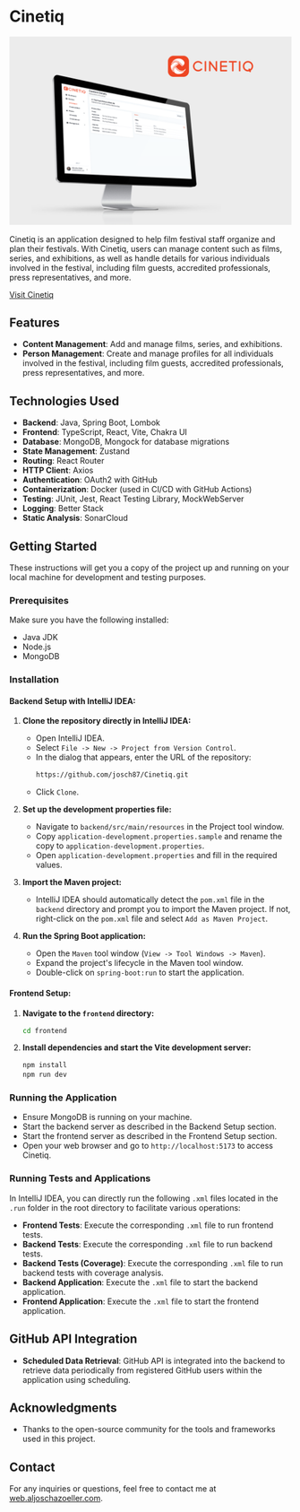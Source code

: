 # Cinetiq

![Mockup of Cinetiq](/.github/images/cinetiq-mockup_release1.0.0.png)

Cinetiq is an application designed to help film festival staff organize and plan their festivals. With Cinetiq, users can manage content such as films, series, and exhibitions, as well as handle details for various individuals involved in the festival, including film guests, accredited professionals, press representatives, and more.

[Visit Cinetiq](https://app.cinetiq.aljoschazoeller.com/)

## Features

- **Content Management**: Add and manage films, series, and exhibitions.
- **Person Management**: Create and manage profiles for all individuals involved in the festival, including film guests, accredited professionals, press representatives, and more.

## Technologies Used

- **Backend**: Java, Spring Boot, Lombok
- **Frontend**: TypeScript, React, Vite, Chakra UI
- **Database**: MongoDB, Mongock for database migrations
- **State Management**: Zustand
- **Routing**: React Router
- **HTTP Client**: Axios
- **Authentication**: OAuth2 with GitHub
- **Containerization**: Docker (used in CI/CD with GitHub Actions)
- **Testing**: JUnit, Jest, React Testing Library, MockWebServer
- **Logging**: Better Stack
- **Static Analysis**: SonarCloud

## Getting Started

These instructions will get you a copy of the project up and running on your local machine for development and testing purposes.

### Prerequisites

Make sure you have the following installed:

- Java JDK
- Node.js
- MongoDB

### Installation
#### Backend Setup with IntelliJ IDEA:

1. **Clone the repository directly in IntelliJ IDEA:**
   - Open IntelliJ IDEA.
   - Select `File -> New -> Project from Version Control`.
   - In the dialog that appears, enter the URL of the repository:
     ```bash
     https://github.com/josch87/Cinetiq.git
     ```
   - Click `Clone`.

2. **Set up the development properties file:**
   - Navigate to `backend/src/main/resources` in the Project tool window.
   - Copy `application-development.properties.sample` and rename the copy to `application-development.properties`.
   - Open `application-development.properties` and fill in the required values.

3. **Import the Maven project:**
   - IntelliJ IDEA should automatically detect the `pom.xml` file in the `backend` directory and prompt you to import the Maven project. If not, right-click on the `pom.xml` file and select `Add as Maven Project`.

4. **Run the Spring Boot application:**
   - Open the `Maven` tool window (`View -> Tool Windows -> Maven`).
   - Expand the project's lifecycle in the Maven tool window.
   - Double-click on `spring-boot:run` to start the application.

#### Frontend Setup:

1. **Navigate to the `frontend` directory:**
    ```bash
    cd frontend
    ```
2. **Install dependencies and start the Vite development server:**
    ```bash
    npm install
    npm run dev
    ```

### Running the Application

- Ensure MongoDB is running on your machine.
- Start the backend server as described in the Backend Setup section.
- Start the frontend server as described in the Frontend Setup section.
- Open your web browser and go to `http://localhost:5173` to access Cinetiq.

### Running Tests and Applications

In IntelliJ IDEA, you can directly run the following `.xml` files located in the `.run` folder in the root directory to facilitate various operations:

- **Frontend Tests**: Execute the corresponding `.xml` file to run frontend tests.
- **Backend Tests**: Execute the corresponding `.xml` file to run backend tests.
- **Backend Tests (Coverage)**: Execute the corresponding `.xml` file to run backend tests with coverage analysis.
- **Backend Application**: Execute the `.xml` file to start the backend application.
- **Frontend Application**: Execute the `.xml` file to start the frontend application.

## GitHub API Integration

- **Scheduled Data Retrieval**: GitHub API is integrated into the backend to retrieve data periodically from registered GitHub users within the application using scheduling.

## Acknowledgments

- Thanks to the open-source community for the tools and frameworks used in this project.

## Contact

For any inquiries or questions, feel free to contact me at [web.aljoschazoeller.com](https://web.aljoschazoeller.com/).
